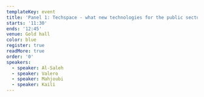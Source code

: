 ```yaml
---
templateKey: event
title: 'Panel 1: Techspace - what new technologies for the public sector?'
starts: '11:30'
ends: '12:45'
venue: Gold hall
color: blue
register: true
readMore: true
order: '0'
speakers:
  - speaker: Al-Saleh
  - speaker: Valero
  - speaker: Mahjoubi
  - speaker: Kaili
---
```



